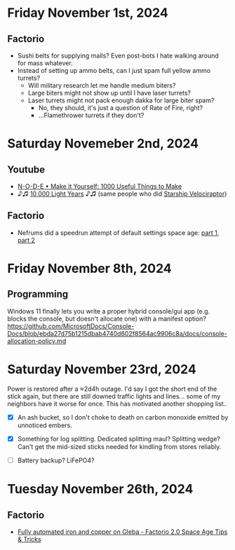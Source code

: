 # Friday November 1st, 2024

## Factorio
-   Sushi belts for supplying malls?  Even post-bots I hate walking around for mass whatever.
-   Instead of setting up ammo belts, can I just spam full yellow ammo turrets?
    -   Will military research let me handle medium biters?
    -   Large biters might not show up until I have laser turrets?
    -   Laser turrets might not pack enough dakka for large biter spam?
        -   No, they should, it's just a question of Rate of Fire, right?
        -   ...Flamethrower turrets if they don't?



# Saturday Novemeber 2nd, 2024

## Youtube
-   [N-O-D-E • Make it Yourself: 1000 Useful Things to Make](https://www.youtube.com/watch?v=TSFJ2OH1PQA)
-   ♪♫ [10,000 Light Years](https://www.youtube.com/watch?v=zHcJgHNRqLs) ♪♫ (same people who did [Starship Velociraptor](https://www.youtube.com/watch?v=2n_Ae9DGC0U))

## Factorio
-   Nefrums did a speedrun attempt of default settings space age: [part 1](https://www.youtube.com/watch?v=AcQhio33TuY), [part 2](https://www.youtube.com/watch?v=77oAMgoCl0o)




# Friday November 8th, 2024

## Programming

Windows 11 finally lets you write a proper hybrid console/gui app (e.g. blocks the console, but doesn't allocate one) with a manifest option?  <https://github.com/MicrosoftDocs/Console-Docs/blob/ebda27d75b1215dbab4740d602f8564ac9906c8a/docs/console-allocation-policy.md>



# Saturday November 23rd, 2024

Power is restored after a ≈2d4h outage.
I'd say I got the short end of the stick again, but there are still downed traffic lights and lines... some of my neighbors have it worse for once.
This has motivated another shopping list..

-   [x] An ash bucket, so I don't choke to death on carbon monoxide emitted by unnoticed embers.
-   [x] Something for log splitting.  Dedicated splitting maul?  Splitting wedge?  Can't get the mid-sized sticks needed for kindling from stores reliably.
-   [ ] Battery backup?  LiFePO4?



# Tuesday November 26th, 2024

## Factorio
-   [Fully automated iron and copper on Gleba - Factorio 2.0 Space Age Tips & Tricks](https://www.youtube.com/watch?v=PNmTJBQ6hN0)
